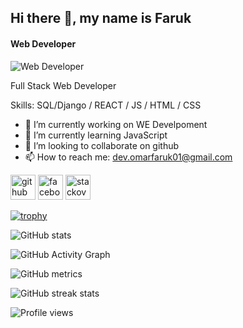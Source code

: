 
## Hi there 👋, my name is Faruk
#### Web Developer
![Web Developer](![image](https://user-images.githubusercontent.com/118011559/201456679-f2cafcb7-0fae-4ae3-a462-d56c5f6a0aea.png)
)

Full Stack Web Developer

Skills: SQL/Django / REACT / JS / HTML / CSS

- 🔭 I’m currently working on WE Develpoment 
- 🌱 I’m currently learning JavaScript 
- 👯 I’m looking to collaborate on github 
- 📫 How to reach me: dev.omarfaruk01@gmail.com 


[<img src='https://cdn.jsdelivr.net/npm/simple-icons@3.0.1/icons/github.svg' alt='github' height='40'>](https://github.com/faruk03)  [<img src='https://cdn.jsdelivr.net/npm/simple-icons@3.0.1/icons/facebook.svg' alt='facebook' height='40'>](https://www.facebook.com/)  [<img src='https://cdn.jsdelivr.net/npm/simple-icons@3.0.1/icons/stackoverflow.svg' alt='stackoverflow' height='40'>](https://stackoverflow.com/users/18890505/md-omar-faruk?tab=profile)  

[![trophy](https://github-profile-trophy.vercel.app/?username=faruk03)](https://github.com/ryo-ma/github-profile-trophy)

![GitHub stats](https://github-readme-stats.vercel.app/api?username=faruk03&show_icons=true)  

![GitHub Activity Graph](https://activity-graph.herokuapp.com/graph?username=faruk03)  

![GitHub metrics](https://metrics.lecoq.io/faruk03)  

![GitHub streak stats](https://github-readme-streak-stats.herokuapp.com/?user=faruk03)  

![Profile views](https://gpvc.arturio.dev/faruk03)  


